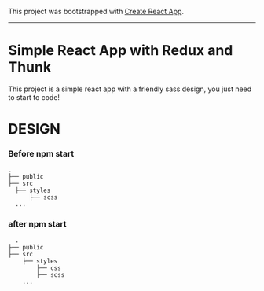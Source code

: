 This project was bootstrapped with [Create React App](https://github.com/facebook/create-react-app).

---

# Simple React App with Redux and Thunk
This project is a simple react app with a friendly sass design, you just need to start to code!

# DESIGN
  ### Before npm start
  ```
.
├── public                
├── src 
    ├── styles
        ├── scss
    ...  
```
  ### after npm start
```
  .
├── public                
├── src 
    ├── styles
        ├── css
        ├── scss
    ...  
```